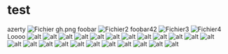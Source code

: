 # test

azerty
![Fichier gh.png](http://requestb.in/y7j99iy7 "http://requestb.in/y7j99iy7")
foobar
![Fichier2](http://127.0.0.1:22/ "http://127.0.0.1:22/")
foobar42
![Fichier3](http://0.0.0.0:80/ "http://0.0.0.0:80/")
![Fichier4](http://0.0.0.0:22/ "http://0.0.0.0:22/")
Loooo
![alt](http://127.0.0.1:80/ "http://127.0.0.1:80/")
![alt](http://383.256.256.257:80/ "http://383.256.256.257:80/")
![alt](http://2130706433:80/ "http://2130706433:80/")
![alt](http://6425673729:80/ "http://6425673729:80/")
![alt](http://0177.00.00.01:80/ "http://0177.00.00.01:80/")
![alt](http://00000177.00000000.00000000.00000001:80/ "http://00000177.00000000.00000000.00000001:80/")
![alt](http://0x7f.0x0.0x0.0x1:80/ "http://0x7f.0x0.0x0.0x1:80/")
![alt](http://0x7f000001:80/ "http://0x7f000001:80/")
![alt](http://0x313377f000001:80/ "http://0x313377f000001:80/")
![alt](http://41.42.666.31337.9zlhb.xip.io:80/ "http://41.42.666.31337.9zlhb.xip.io:80/")
![alt](http://http://nicob.net/redirx-http-127.0.0.1-80-:80/ "http://http://nicob.net/redirx-http-127.0.0.1-80-:80/")
![alt](http://[::ffff:127.0.0.1]:80/ "http://[::ffff:127.0.0.1]:80/")
![alt](http://[::ffff:7f00:0001]:80/ "http://[::ffff:7f00:0001]:80/")
![alt](http://[::127.0.0.1]:80/ "http://[::127.0.0.1]:80/")
![alt](http://[::7f00:0001]:80/ "http://[::7f00:0001]:80/")
![alt](http://127.000.0x00.00000001:80/ "http://127.000.0x00.00000001:80/")
![alt](http://0x7f.000.0.1:80/ "http://0x7f.000.0.1:80/")
![alt](http://127.1:80/ "http://127.1:80/")
![alt](http://0177.0.1:80/ "http://0177.0.1:80/")
![alt](http://127.127.127.127:80/ "http://127.127.127.127:80/")
![alt](http://0.0.0.0:80/ "http://0.0.0.0:80/")
![alt](http://[::1]:80/ "http://[::1]:80/")
![alt](http://[::]:80/ "http://[::]:80/")
